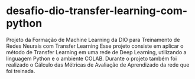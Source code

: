 # desafio-dio-transfer-learning-com-python
Projeto da Formação de Machine Learning da DIO para Treinamento de Redes Neurais com Transfer Learning
Esse projeto consiste em aplicar o método de Transfer Learning em uma rede de Deep Learning, utilizando a linguagem Python e o ambiente COLAB.
Durante o projeto também foi realizado o Cálculo das Métricas de Avaliação de Aprendizado da rede que foi treinada.
